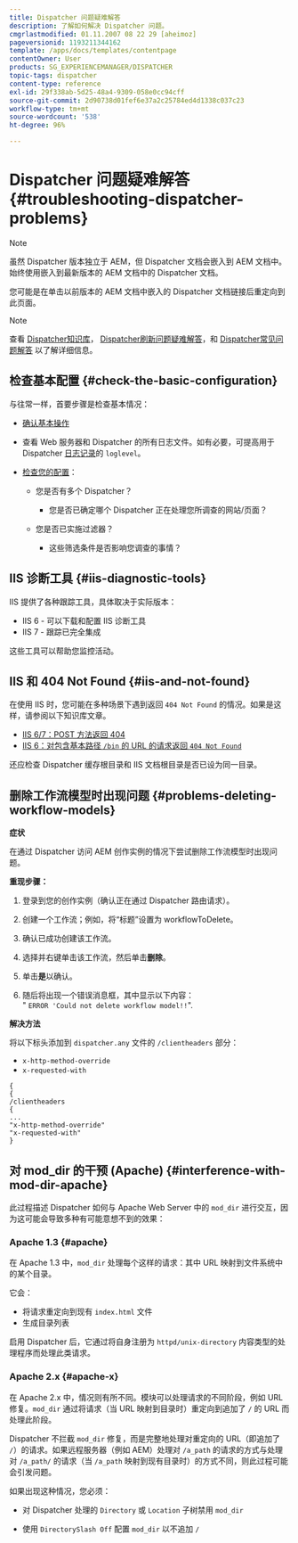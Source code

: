 ```yaml
---
title: Dispatcher 问题疑难解答
description: 了解如何解决 Dispatcher 问题。
cmgrlastmodified: 01.11.2007 08 22 29 [aheimoz]
pageversionid: 1193211344162
template: /apps/docs/templates/contentpage
contentOwner: User
products: SG_EXPERIENCEMANAGER/DISPATCHER
topic-tags: dispatcher
content-type: reference
exl-id: 29f338ab-5d25-48a4-9309-058e0cc94cff
source-git-commit: 2d90738d01fef6e37a2c25784ed4d1338c037c23
workflow-type: tm+mt
source-wordcount: '538'
ht-degree: 96%

---
```


# Dispatcher 问题疑难解答 {#troubleshooting-dispatcher-problems}

>[!NOTE]
>
>虽然 Dispatcher 版本独立于 AEM，但 Dispatcher 文档会嵌入到 AEM 文档中。始终使用嵌入到最新版本的 AEM 文档中的 Dispatcher 文档。
>
>您可能是在单击以前版本的 AEM 文档中嵌入的 Dispatcher 文档链接后重定向到此页面。

>[!NOTE]
>
>查看 [Dispatcher知识库](https://helpx.adobe.com/cn/experience-manager/kb/index/dispatcher.html)， [Dispatcher刷新问题疑难解答](https://experienceleague.adobe.com/search.html?lang=zh-Hans#q=troubleshooting%20dispatcher%20flushing%20issues&amp;sort=relevancy&amp;f:el_product=[Experience%20Manager])，和 [Dispatcher常见问题解答](dispatcher-faq.md) 以了解详细信息。

## 检查基本配置 {#check-the-basic-configuration}

与往常一样，首要步骤是检查基本情况：

* [确认基本操作](/help/using/dispatcher-configuration.md#confirming-basic-operation)
* 查看 Web 服务器和 Dispatcher 的所有日志文件。如有必要，可提高用于 Dispatcher [日志记录](/help/using/dispatcher-configuration.md#logging)的 `loglevel`。

* [检查您的配置](/help/using/dispatcher-configuration.md)：

   * 您是否有多个 Dispatcher？

      * 您是否已确定哪个 Dispatcher 正在处理您所调查的网站/页面？

   * 您是否已实施过滤器？

      * 这些筛选条件是否影响您调查的事情？

## IIS 诊断工具 {#iis-diagnostic-tools}

IIS 提供了各种跟踪工具，具体取决于实际版本：

* IIS 6 - 可以下载和配置 IIS 诊断工具
* IIS 7 - 跟踪已完全集成

这些工具可以帮助您监控活动。

## IIS 和 404 Not Found {#iis-and-not-found}

在使用 IIS 时，您可能在多种场景下遇到返回 `404 Not Found` 的情况。如果是这样，请参阅以下知识库文章。

* [IIS 6/7：POST 方法返回 404](https://helpx.adobe.com/cn/experience-manager/kb/IIS6IsapiFilters.html)
* [IIS 6：对包含基本路径 `/bin` 的 URL 的请求返回 `404 Not Found`](https://helpx.adobe.com/cn/experience-manager/kb/RequestsToBinDirectoryFailInIIS6.html)

还应检查 Dispatcher 缓存根目录和 IIS 文档根目录是否已设为同一目录。

## 删除工作流模型时出现问题 {#problems-deleting-workflow-models}

**症状**

在通过 Dispatcher 访问 AEM 创作实例的情况下尝试删除工作流模型时出现问题。

**重现步骤：**

1. 登录到您的创作实例（确认正在通过 Dispatcher 路由请求）。
1. 创建一个工作流；例如，将“标题”设置为 workflowToDelete。
1. 确认已成功创建该工作流。
1. 选择并右键单击该工作流，然后单击&#x200B;**删除**。

1. 单击&#x200B;**是**&#x200B;以确认。
1. 随后将出现一个错误消息框，其中显示以下内容：\
   &quot; `ERROR 'Could not delete workflow model!!`&quot;.

**解决方法**

将以下标头添加到 `dispatcher.any` 文件的 `/clientheaders` 部分：

* `x-http-method-override`
* `x-requested-with`

```
{  
{  
/clientheaders  
{  
...  
"x-http-method-override"  
"x-requested-with"  
}
```

## 对 mod_dir 的干预 (Apache) {#interference-with-mod-dir-apache}

此过程描述 Dispatcher 如何与 Apache Web Server 中的 `mod_dir` 进行交互，因为这可能会导致多种有可能意想不到的效果：

### Apache 1.3 {#apache}

在 Apache 1.3 中，`mod_dir` 处理每个这样的请求：其中 URL 映射到文件系统中的某个目录。

它会：

* 将请求重定向到现有 `index.html` 文件
* 生成目录列表

启用 Dispatcher 后，它通过将自身注册为 `httpd/unix-directory` 内容类型的处理程序而处理此类请求。

### Apache 2.x {#apache-x}

在 Apache 2.x 中，情况则有所不同。模块可以处理请求的不同阶段，例如 URL 修复。`mod_dir` 通过将请求（当 URL 映射到目录时）重定向到追加了 `/` 的 URL 而处理此阶段。

Dispatcher 不拦截 `mod_dir` 修复，而是完整地处理对重定向的 URL（即追加了 `/`）的请求。如果远程服务器（例如 AEM）处理对 `/a_path` 的请求的方式与处理对 `/a_path/` 的请求（当 `/a_path` 映射到现有目录时）的方式不同，则此过程可能会引发问题。

如果出现这种情况，您必须：

* 对 Dispatcher 处理的 `Directory` 或 `Location` 子树禁用 `mod_dir`

* 使用 `DirectorySlash Off` 配置 `mod_dir` 以不追加 `/`
